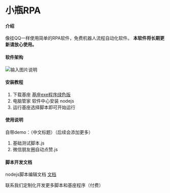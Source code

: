 #  小瓶RPA

#### 介绍
像挂QQ一样使用简单的RPA软件，免费机器人流程自动化软件。 **本软件将长期更新请放心使用。** 

#### 软件架构
![输入图片说明](https://images.gitee.com/uploads/images/2021/1126/130823_ef4a3e3b_799608.png "2111021453106180e0566ebe4.png")


#### 安装教程

1.  下载基座  [基座exe程序绿色版](https://gitee.com/pbottle/pbottle-rpa/releases)
2.  电脑管家 软件中心安装 nodejs
3.  运行基座选择脚本即可开始运行

#### 使用说明

自带demo：（中文标题）（后续会添加更多）
1.  基础测试脚本.js
2.  微信朋友圈自动点赞.js



#### 脚本开发文档

nodejs脚本编辑文档
[文档](https://gitee.com/pbottle/pbottle-rpa/blob/master/pbottleRPA.js)

联系我们定制化开发更多脚本和基座程序（付费）
